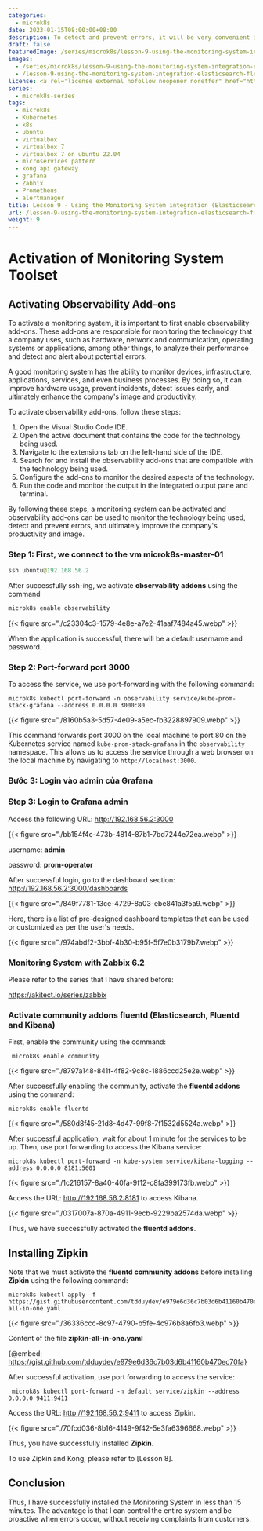 ```yaml
---
categories:
  - microk8s
date: 2023-01-15T08:00:00+08:00
description: To detect and prevent errors, it will be very convenient if there is a good monitoring tool. Monitoring systems are responsible for monitoring the technology that a company uses (hardware, network and communication, operating system or application, among others) to analyze its performance, and detect and alert about potential errors. A good monitoring system is capable of monitoring devices, infrastructure, applications, services, and even business processes.
draft: false
featuredImage: /series/microk8s/lesson-9-using-the-monitoring-system-integration-elasticsearch-fluentd-and-kibana-grafana-zipkin-of-microk8s.webp
images:
  - /series/microk8s/lesson-9-using-the-monitoring-system-integration-elasticsearch-fluentd-and-kibana-grafana-zipkin-of-microk8s.webp
  - /lesson-9-using-the-monitoring-system-integration-elasticsearch-fluentd-and-kibana-grafana-zipkin-of-microk8s/images/index.en.png
license: <a rel="license external nofollow noopener noreffer" href="https://creativecommons.org/licenses/by-nc/4.0/" target="_blank">CC BY-NC 4.0</a>
series:
  - microk8s-series
tags:
  - microk8s
  - Kubernetes
  - k8s
  - ubuntu
  - virtualbox
  - virtualbox 7
  - virtualbox 7 on ubuntu 22.04
  - microservices pattern
  - kong api gateway
  - grafana
  - Zabbix
  - Prometheus
  - alertmanager
title: Lesson 9 - Using the Monitoring System integration (Elasticsearch, Fluentd and Kibana, Grafana, Zipkin) of Microk8s
url: /lesson-9-using-the-monitoring-system-integration-elasticsearch-fluentd-and-kibana-grafana-zipkin-of-microk8s
weight: 9
---
```


# Activation of Monitoring System Toolset

## Activating Observability Add-ons

To activate a monitoring system, it is important to first enable observability add-ons. These add-ons are responsible for monitoring the technology that a company uses, such as hardware, network and communication, operating systems or applications, among other things, to analyze their performance and detect and alert about potential errors.

A good monitoring system has the ability to monitor devices, infrastructure, applications, services, and even business processes. By doing so, it can improve hardware usage, prevent incidents, detect issues early, and ultimately enhance the company's image and productivity.

To activate observability add-ons, follow these steps:

1. Open the Visual Studio Code IDE.
2. Open the active document that contains the code for the technology being used.
3. Navigate to the extensions tab on the left-hand side of the IDE.
4. Search for and install the observability add-ons that are compatible with the technology being used.
5. Configure the add-ons to monitor the desired aspects of the technology.
6. Run the code and monitor the output in the integrated output pane and terminal.

By following these steps, a monitoring system can be activated and observability add-ons can be used to monitor the technology being used, detect and prevent errors, and ultimately improve the company's productivity and image.

### Step 1: First, we connect to the vm **microk8s-master-01**

```java
ssh ubuntu@192.168.56.2
```

After successfully ssh-ing, we activate **observability addons** using the command

```markdown
microk8s enable observability
```

{{< figure src="./c23304c3-1579-4e8e-a7e2-41aaf7484a45.webp" >}}

When the application is successful, there will be a default username and password.

### Step 2: Port-forward port 3000

To access the service, we use port-forwarding with the following command:

```shell
microk8s kubectl port-forward -n observability service/kube-prom-stack-grafana --address 0.0.0.0 3000:80
```

{{< figure src="./8160b5a3-5d57-4e09-a5ec-fb3228897909.webp" >}}

This command forwards port 3000 on the local machine to port 80 on the Kubernetes service named `kube-prom-stack-grafana` in the `observability` namespace. This allows us to access the service through a web browser on the local machine by navigating to `http://localhost:3000`.

### Bước 3: Login vào admin của Grafana

### Step 3: Login to Grafana admin

Access the following URL: http://192.168.56.2:3000

{{< figure src="./bb154f4c-473b-4814-87b1-7bd7244e72ea.webp" >}}

username: **admin**

password: **prom-operator**

After successful login, go to the dashboard section: http://192.168.56.2:3000/dashboards

{{< figure src="./849f7781-13ce-4729-8a03-ebe841a3f5a9.webp" >}}

Here, there is a list of pre-designed dashboard templates that can be used or customized as per the user's needs.

{{< figure src="./974abdf2-3bbf-4b30-b95f-5f7e0b3179b7.webp" >}}

### Monitoring System with Zabbix 6.2

Please refer to the series that I have shared before:

https://akitect.io/series/zabbix

### Activate community addons fluentd (Elasticsearch, Fluentd and Kibana)

First, enable the community using the command:

```
 microk8s enable community
```

{{< figure src="./8797a148-841f-4f82-9c8c-1886ccd25e2e.webp" >}}

After successfully enabling the community, activate the **fluentd addons** using the command:

```
microk8s enable fluentd
```

{{< figure src="./580d8f45-21d8-4d47-99f8-7f1532d5524a.webp" >}}

After successful application, wait for about 1 minute for the services to be up. Then, use port forwarding to access the Kibana service:

```
microk8s kubectl port-forward -n kube-system service/kibana-logging --address 0.0.0.0 8181:5601
```

{{< figure src="./1c216157-8a40-40fa-9f12-c8fa399173fb.webp" >}}

Access the URL: http://192.168.56.2:8181 to access Kibana.

{{< figure src="./0317007a-870a-4911-9ecb-9229ba2574da.webp" >}}

Thus, we have successfully activated the **fluentd addons**.

## Installing Zipkin

Note that we must activate the **fluentd community addons** before installing **Zipkin** using the following command:

```
microk8s kubectl apply -f https://gist.githubusercontent.com/tdduydev/e979e6d36c7b03d6b41160b470ec70fa/raw/e8e71b14cbb013204262409aaa46a899a29ab64e/zipkin-all-in-one.yaml
```

{{< figure src="./36336ccc-8c97-4790-b5fe-4c976b8a6fb3.webp" >}}

Content of the file **zipkin-all-in-one.yaml**

{@embed: https://gist.github.com/tdduydev/e979e6d36c7b03d6b41160b470ec70fa}

After successful activation, use port forwarding to access the service:

```
 microk8s kubectl port-forward -n default service/zipkin --address 0.0.0.0 9411:9411
```

Access the URL: http://192.168.56.2:9411 to access Zipkin.

{{< figure src="./70fcd036-8b16-4149-9f42-5e3fa6396668.webp" >}}

Thus, you have successfully installed **Zipkin**.

To use Zipkin and Kong, please refer to [Lesson 8].

## Conclusion

Thus, I have successfully installed the Monitoring System in less than 15 minutes. The advantage is that I can control the entire system and be proactive when errors occur, without receiving complaints from customers.
